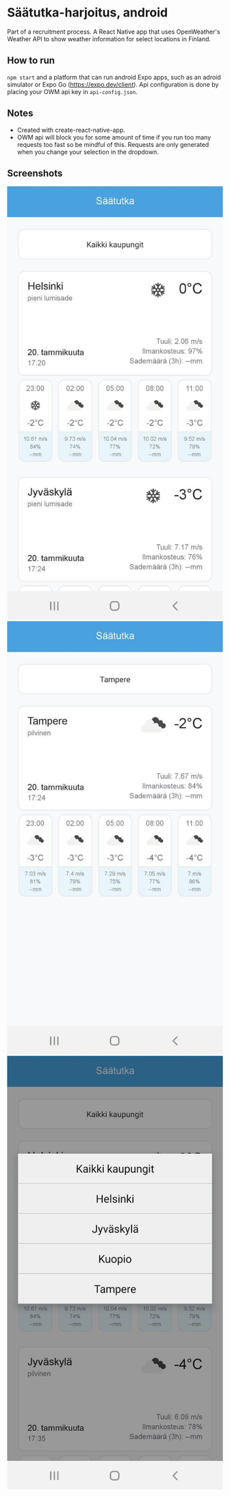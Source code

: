 # Säätutka-harjoitus, android

Part of a recruitment process. A React Native app that uses OpenWeather's
Weather API to show weather information for select locations in Finland.

## How to run

`npm start` and a platform that can run android Expo apps, such as an adroid
simulator or Expo Go (https://expo.dev/client). Api configuration is done by
placing your OWM api key in `api-config.json`.

## Notes
* Created with create-react-native-app.
* OWM api will block you for some amount of time if you run too many requests
too fast so be mindful of this. Requests are only generated when you change your
selection in the dropdown.

## Screenshots
![A view showing all cities.](./screenshots/AllCities.jpg)
![A view showing the view for Tampere.](./screenshots/Tampere.jpg)
![A view showing the dropdown menu.](./screenshots/Dropdown.jpg)